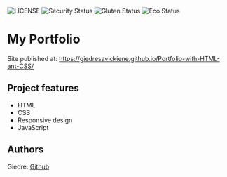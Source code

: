 ![LICENSE](https://img.shields.io/badge/license-MIT-blue.svg?style=flat-square)
![Security Status](https://img.shields.io/security-headers?label=Security&url=https%3A%2F%2Fgithub.com&style=flat-square)
![Gluten Status](https://img.shields.io/badge/Gluten-Free-green.svg)
![Eco Status](https://img.shields.io/badge/ECO-Friendly-green.svg)

# My Portfolio

Site published at: https://giedresavickiene.github.io/Portfolio-with-HTML-ant-CSS/

## Project features

-   HTML
-   CSS
-   Responsive design
-   JavaScript

## Authors

Giedre: [Github](https://github.com/GiedreSavickiene/Portfolio-with-HTML-and-CSS)
